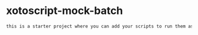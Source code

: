 # xotoscript-mock-batch

```bash
this is a starter project where you can add your scripts to run them as a batch
```